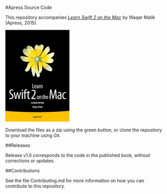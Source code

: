 #Apress Source Code

This repository accompanies [*Learn Swift 2 on the Mac*](http://www.apress.com/9781484216286) by Waqar Malik (Apress, 2015).

![Cover image](9781484216286.jpg)

Download the files as a zip using the green button, or clone the repository to your machine using Git.

##Releases

Release v1.0 corresponds to the code in the published book, without corrections or updates.

##Contributions

See the file Contributing.md for more information on how you can contribute to this repository.
